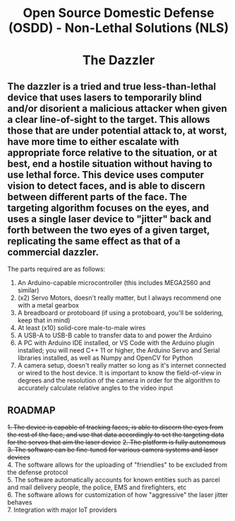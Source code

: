 <h1><p align=center> Open Source Domestic Defense (OSDD) - Non-Lethal Solutions (NLS)  </p></h1>

<h1><p align=center> The Dazzler  </p></h1>

<h2>The dazzler is a tried and true less-than-lethal device that uses lasers to temporarily blind and/or disorient a malicious attacker when given a clear line-of-sight to the target. This allows those that are under potential attack to, at worst, have more time to either escalate with appropriate force relative to the situation, or at best, end a hostile situation without having to use lethal force. This device uses computer vision to detect faces, and is able to discern between different parts of the face. The targeting algorithm focuses on the eyes, and uses a single laser device to "jitter" back and forth between the two eyes of a given target, replicating the same effect as that of a commercial dazzler.</h2>  

The parts required are as follows:

1. An Arduino-capable microcontroller (this includes MEGA2560 and similar)
2. (x2) Servo Motors, doesn't really matter, but I always recommend one with a metal gearbox
3. A breadboard or protoboard (if using a protoboard, you'll be soldering, keep that in mind)
4. At least (x10) solid-core male-to-male wires
5. A USB-A to USB-B cable to transfer data to and power the Arduino
6. A PC with Arduino IDE installed, or VS Code with the Arduino plugin installed; you will need C++ 11 or higher, the Arduino Servo and Serial libraries installed, as well as Numpy and OpenCV for Python
7. A camera setup, doesn't really matter so long as it's internet connected or wired to the host device. It is important to know the field-of-view in degrees and the resolution of the camera in order for the algorithm to accurately calculate relative angles to the video input

<h2>ROADMAP</h2>

~~1. The device is capable of tracking faces, is able to discern the eyes from the rest of the face, and use that data accordingly to set the targeting data for the servos that aim the laser device~~
~~2. The platform is fully autonomous~~
~~3. The software can be fine-tuned for various camera systems and laser devices~~  
4. The software allows for the uploading of "friendlies" to be excluded from the defense protocol  
5. The software automatically accounts for known entities such as parcel and mail delivery people, the police, EMS and firefighters, etc  
6. The software allows for customization of how "aggressive" the laser jitter behaves  
7. Integration with major IoT providers  


